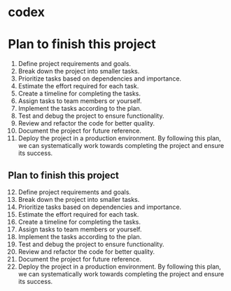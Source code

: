# codex
# Plan to finish this project
1. Define project requirements and goals.
2. Break down the project into smaller tasks.
3. Prioritize tasks based on dependencies and importance.
4. Estimate the effort required for each task.
5. Create a timeline for completing the tasks.
6. Assign tasks to team members or yourself.
7. Implement the tasks according to the plan.
8. Test and debug the project to ensure functionality.
9. Review and refactor the code for better quality.
10. Document the project for future reference.
11. Deploy the project in a production environment. By following this plan, we can systematically work towards completing the project and ensure its success.
## Plan to finish this project
12. Define project requirements and goals.
13. Break down the project into smaller tasks.
14. Prioritize tasks based on dependencies and importance.
15. Estimate the effort required for each task.
16. Create a timeline for completing the tasks.
17. Assign tasks to team members or yourself.
18. Implement the tasks according to the plan.
19. Test and debug the project to ensure functionality.
20. Review and refactor the code for better quality.
21. Document the project for future reference.
22. Deploy the project in a production environment. By following this plan, we can systematically work towards completing the project and ensure its success.
